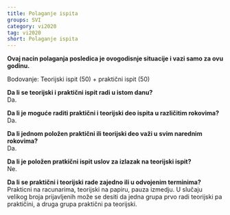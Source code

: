 ```yaml
---
title: Polaganje ispita
groups: SVI
category: vi2020
tag: vi2020
short: Polaganje ispita
---
```


**Ovaj nacin polaganja posledica je ovogodisnje situacije i vazi samo za ovu godinu.**

Bodovanje: Teorijski ispit (50) + praktični ispit (50)  

**Da li se teorijski i praktični ispit radi u istom danu?**  
Da.


**Da li je moguće raditi praktični i teorijski deo ispita u različitim rokovima?**  
Da.


**Da li jednom položen praktični ili teorijski deo važi u svim narednim rokovima?**  
Da.


**Da li je položen pratkični ispit uslov za izlazak na teorijski ispit?**  
Ne.


**Da li se praktični i teorijski rade zajedno ili u odvojenim terminima?**  
Prakticni na racunarima, teorijski na papiru, pauza izmedju.
U slučaju velikog broja prijavljenih može se desiti da jedna grupa prvo radi teorijski pa praktičini, a druga grupa praktični pa teorijski.
